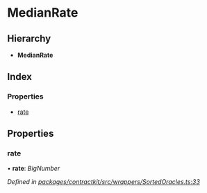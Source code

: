 # MedianRate

## Hierarchy

* **MedianRate**

## Index

### Properties

* [rate](../interfaces/_wrappers_sortedoracles_.medianrate.md#rate)

## Properties

### rate

• **rate**: _BigNumber_

_Defined in_ [_packages/contractkit/src/wrappers/SortedOracles.ts:33_](https://github.com/celo-org/celo-monorepo/blob/master/packages/contractkit/src/wrappers/SortedOracles.ts#L33)

